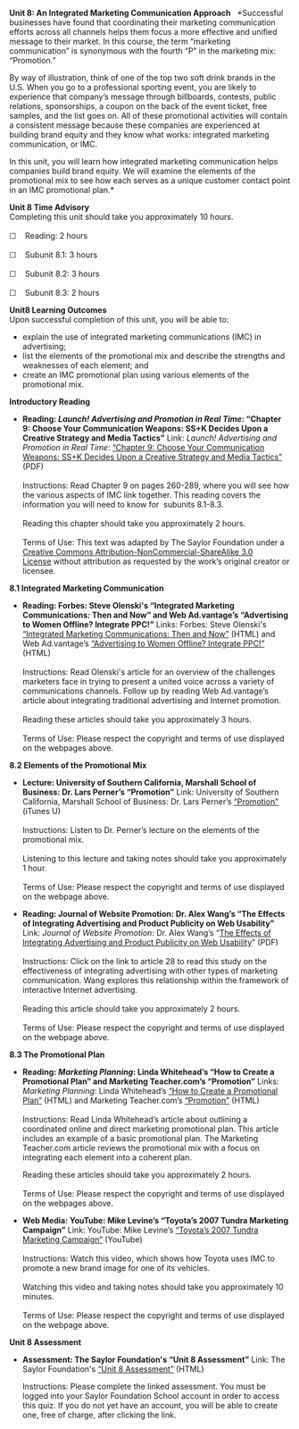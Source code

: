 **Unit 8: An Integrated Marketing Communication Approach** <span
id="8"></span> 
*Successful businesses have found that coordinating their marketing
communication efforts across all channels helps them focus a more
effective and unified message to their market. In this course, the term
“marketing communication” is synonymous with the fourth “P” in the
marketing mix: “Promotion.”  
  
 By way of illustration, think of one of the top two soft drink brands
in the U.S. When you go to a professional sporting event, you are likely
to experience that company’s message through billboards, contests,
public relations, sponsorships, a coupon on the back of the event
ticket, free samples, and the list goes on. All of these promotional
activities will contain a consistent message because these companies are
experienced at building brand equity and they know what works:
integrated marketing communication, or IMC.  
  
 In this unit, you will learn how integrated marketing communication
helps companies build brand equity. We will examine the elements of the
promotional mix to see how each serves as a unique customer contact
point in an IMC promotional plan.*

**Unit 8 Time Advisory**  
Completing this unit should take you approximately 10 hours.  
    
 ☐    Reading: 2 hours  
    
 ☐    Subunit 8.1: 3 hours  
    
 ☐    Subunit 8.2: 3 hours  
    
 ☐    Subunit 8.3: 2 hours

**Unit8 Learning Outcomes**  
Upon successful completion of this unit, you will be able to:
-   explain the use of integrated marketing communications (IMC) in
    advertising;
-   list the elements of the promotional mix and describe the strengths
    and weaknesses of each element; and
-   create an IMC promotional plan using various elements of the
    promotional mix.

**Introductory Reading** <span id="8.0"></span> 
-   **Reading: *Launch! Advertising and Promotion in Real Time*:
    “Chapter 9: Choose Your Communication Weapons: SS+K Decides Upon a
    Creative Strategy and Media Tactics”**
    Link: *Launch! Advertising and Promotion in Real Time*: [“Chapter 9:
    Choose Your Communication Weapons: SS+K Decides Upon a Creative
    Strategy and Media
    Tactics”](http://www.saylor.org/site/textbooks/Launch!%20Advertising%20and%20Promotion%20in%20Real%20Time.pdf)
    (PDF)  
        
     Instructions: Read Chapter 9 on pages 260-289, where you will see
    how the various aspects of IMC link together. This reading covers
    the information you will need to know for  subunits 8.1-8.3.  
        
     Reading this chapter should take you approximately 2 hours.  
        
     Terms of Use: This text was adapted by The Saylor Foundation under
    a [Creative Commons Attribution-NonCommercial-ShareAlike 3.0
    License](http://creativecommons.org/licenses/by-nc-sa/3.0/) without
    attribution as requested by the work’s original creator or licensee.

**8.1 Integrated Marketing Communication** <span id="8.1"></span> 
-   **Reading: Forbes: Steve Olenski's “Integrated Marketing
    Communications: Then and Now” and Web Ad.vantage’s “Advertising to
    Women Offline? Integrate PPC!”**
    Links: Forbes: Steve Olenski's [“Integrated Marketing
    Communications: Then and
    Now”](http://www.forbes.com/sites/marketshare/2012/05/31/integrated-marketing-communications-then-now/) (HTML)
    and Web Ad.vantage’s [“Advertising to Women Offline? Integrate
    PPC!”](https://web.archive.org/web/20130723054921/http://www.webadvantage.net/webadblog/advertising-to-women-offline-integrate-ppc-1943)
    (HTML)  
        
     Instructions: Read Olenski's article for an overview of the
    challenges marketers face in trying to present a united voice across
    a variety of communications channels. Follow up by reading Web
    Ad.vantage’s article about integrating traditional advertising and
    Internet promotion.  
        
     Reading these articles should take you approximately 3 hours.  
        
     Terms of Use: Please respect the copyright and terms of use
    displayed on the webpages above.

**8.2 Elements of the Promotional Mix** <span id="8.2"></span> 
-   **Lecture: University of Southern California, Marshall School of
    Business: Dr. Lars Perner’s “Promotion”**
    Link: University of Southern California, Marshall School of
    Business: Dr. Lars Perner’s
    [“Promotion”](http://deimos3.apple.com/WebObjects/Core.woa/Browse/usc.edu.2336280768?i=1270351667)
    (iTunes U)  
        
     Instructions: Listen to Dr. Perner’s lecture on the elements of the
    promotional mix.  
        
     Listening to this lecture and taking notes should take you
    approximately 1 hour.  
        
     Terms of Use: Please respect the copyright and terms of use
    displayed on the webpage above.

-   **Reading: Journal of Website Promotion: Dr. Alex Wang’s “The
    Effects of Integrating Advertising and Product Publicity on Web
    Usability”**
    Link: *Journal of Website Promotion*: Dr. Alex Wang’s “[The Effects
    of Integrating Advertising and Product Publicity on Web
    Usability](https://web.archive.org/web/20130927194301/http://www.sp.uconn.edu/~alw03009/Publications.html)”
    (PDF)  
        
     Instructions: Click on the link to article 28 to read this study on
    the effectiveness of integrating advertising with other types of
    marketing communication. Wang explores this relationship within the
    framework of interactive Internet advertising.  
        
     Reading this article should take you approximately 2 hours.  
        
     Terms of Use: Please respect the copyright and terms of use
    displayed on the webpage above.

**8.3 The Promotional Plan** <span id="8.3"></span> 
-   **Reading: *Marketing Planning*: Linda Whitehead’s “How to Create a
    Promotional Plan” and Marketing Teacher.com’s “Promotion”**
    Links: *Marketing Planning*: Linda Whitehead’s [“How to Create a
    Promotional
    Plan”](http://www.adbase.com/Blog/Marketing-Planning/PromotionalPlan)
    (HTML) and Marketing Teacher.com’s
    [“Promotion”](http://marketingteacher.com/lesson-store/lesson-promotion.html)
    (HTML)  
        
     Instructions: Read Linda Whitehead’s article about outlining a
    coordinated online and direct marketing promotional plan. This
    article includes an example of a basic promotional plan. The
    Marketing Teacher.com article reviews the promotional mix with a
    focus on integrating each element into a coherent plan.  
      
     Reading these articles should take you approximately 2 hours.  
        
     Terms of Use: Please respect the copyright and terms of use
    displayed on the webpages above.

-   **Web Media: YouTube: Mike Levine’s “Toyota’s 2007 Tundra Marketing
    Campaign”**
    Link: YouTube: Mike Levine’s [“Toyota’s 2007 Tundra Marketing
    Campaign”](http://www.youtube.com/watch?v=S4rwDfRtyr4) (YouTube)  
        
     Instructions: Watch this video, which shows how Toyota uses IMC to
    promote a new brand image for one of its vehicles.  
        
     Watching this video and taking notes should take you approximately
    10 minutes.  
        
     Terms of Use: Please respect the copyright and terms of use
    displayed on the webpage above.

**Unit 8 Assessment** <span id="8.4"></span> 
-   **Assessment: The Saylor Foundation's “Unit 8 Assessment”**
    Link: The Saylor Foundation's [“Unit 8
    Assessment”](http://school.saylor.org/mod/quiz/view.php?id=1064) (HTML)  
      
     Instructions: Please complete the linked assessment. You must be
    logged into your Saylor Foundation School account in order to access
    this quiz. If you do not yet have an account, you will be able to
    create one, free of charge, after clicking the link.


